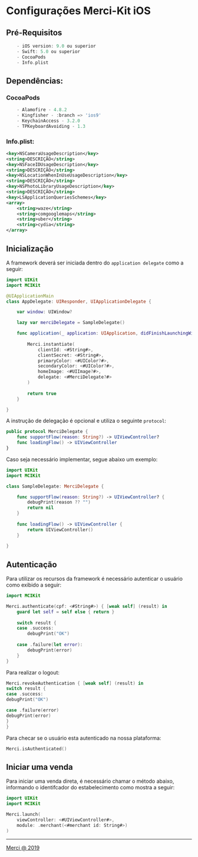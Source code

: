 # Configurações Merci-Kit iOS

## Pré-Requisitos
````groovy
    - iOS version: 9.0 ou superior
    - Swift: 5.0 ou superior
    - CocoaPods
    - Info.plist
````

## Dependências:

### CocoaPods
````groovy
    - Alamofire - 4.8.2
    - Kingfisher - :branch => 'ios9'
    - KeychainAccess - 3.2.0
    - TPKeyboardAvoiding - 1.3
````

### Info.plist:
````xml
<key>NSCameraUsageDescription</key>
<string>DESCRIÇÃO</string>
<key>NSFaceIDUsageDescription</key>
<string>DESCRIÇÃO</string>
<key>NSLocationWhenInUseUsageDescription</key>
<string>DESCRIÇÃO</string>
<key>NSPhotoLibraryUsageDescription</key>
<string>DESCRIÇÃO</string>
<key>LSApplicationQueriesSchemes</key>
<array>
    <string>waze</string>
    <string>comgooglemaps</string>
    <string>uber</string>
    <string>cydia</string>
</array>
````

## Inicialização
A framework deverá ser iniciada dentro do `application delegate` como a seguir:

````swift
import UIKit
import MCIKit

@UIApplicationMain
class AppDelegate: UIResponder, UIApplicationDelegate {

    var window: UIWindow?

    lazy var merciDelegate = SampleDelegate()

    func application(_ application: UIApplication, didFinishLaunchingWithOptions launchOptions: [UIApplication.LaunchOptionsKey: Any]?) -> Bool {
       
        Merci.instantiate(
            clientId: <#String#>,
            clientSecret: <#String#>,
            primaryColor: <#UIColor?#>,
            secondaryColor: <#UIColor?#>,
            homeImage: <#UIImage?#>,
            delegate: <#MerciDelegate?#>
        )
        
        return true
    }

}
````

A instrução de delegação é opcional e utiliza o seguinte `protocol`:
````swift
public protocol MerciDelegate {
    func supportFlow(reason: String?) -> UIViewController?
    func loadingFlow() -> UIViewController
}
````

Caso seja necessário implementar, segue abaixo um exemplo:
````swift
import UIKit
import MCIKit

class SampleDelegate: MerciDelegate {

    func supportFlow(reason: String?) -> UIViewController? {
        debugPrint(reason ?? "")
        return nil
    }
    
    func loadingFlow() -> UIViewController {
        return UIViewController()
    }
    
}
````

## Autenticação

Para utilizar os recursos da framework é necessário autenticar o usuário como exibido a seguir:
````swift
import MCIKit

Merci.authenticate(cpf: <#String#>) { [weak self] (result) in
    guard let self = self else { return }
  
    switch result {
    case .success:
        debugPrint("OK")
    
    case .failure(let error):
        debugPrint(error)
    }
}
````

Para realizar o logout:
````swift
Merci.revokeAuthentication { [weak self] (result) in
switch result {
case .success:
debugPrint("OK")

case .failure(error)
debugPrint(error)
}
}
````

Para checar se o usuário esta autenticado na nossa plataforma:
````swift
Merci.isAuthenticated()
````


## Iniciar uma venda

Para iniciar uma venda direta, é necessário chamar o método abaixo, informando o identifcador do estabelecimento como mostra a seguir:
````swift
import UIKit
import MCIKit

Merci.launch(
    viewController: <#UIViewController#>,
    module: .merchant(<#merchant id: String#>)
)
````

---

[Merci @ 2019](https://merci.com.br)

